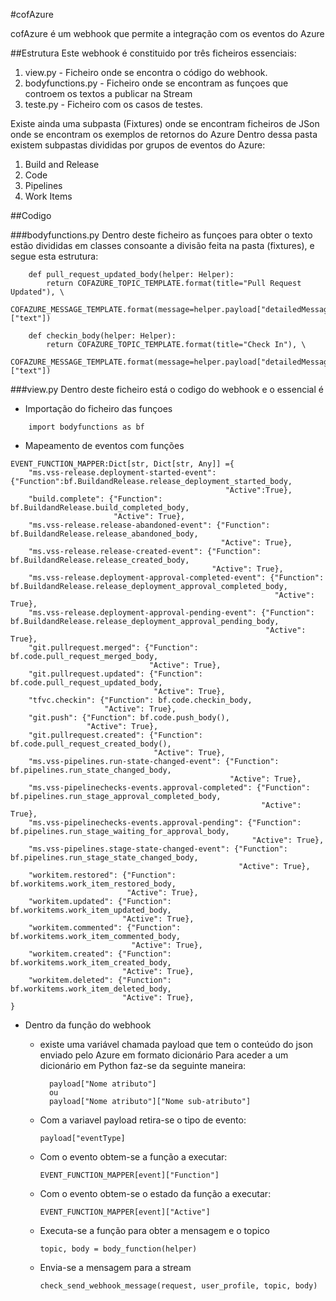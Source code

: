 #cofAzure

cofAzure é um webhook que permite a integração com os eventos do Azure

##Estrutura
Este webhook é constituido por três ficheiros essenciais:
1) view.py -  Ficheiro onde se encontra o código do webhook.
2) bodyfunctions.py - Ficheiro onde se encontram as funçoes que controem os textos a publicar na Stream
3) teste.py - Ficheiro com os casos de testes.

Existe ainda uma subpasta (Fixtures) onde se encontram ficheiros de JSon onde se encontram os exemplos de retornos do Azure
Dentro dessa pasta existem subpastas divididas por grupos de eventos do Azure:
1) Build and Release
2) Code
3) Pipelines
4) Work Items

##Codigo

###bodyfunctions.py
Dentro deste ficheiro as funçoes para obter o texto estão divididas em classes consoante a divisão feita na pasta (fixtures), e segue esta estrutura:

```class code:
    def pull_request_updated_body(helper: Helper):
        return COFAZURE_TOPIC_TEMPLATE.format(title="Pull Request Updated"), \
               COFAZURE_MESSAGE_TEMPLATE.format(message=helper.payload["detailedMessage"]["text"])

    def checkin_body(helper: Helper):
        return COFAZURE_TOPIC_TEMPLATE.format(title="Check In"), \
               COFAZURE_MESSAGE_TEMPLATE.format(message=helper.payload["detailedMessage"]["text"])
```

###view.py
Dentro deste ficheiro está o codigo do webhook e o essencial é

- Importação do ficheiro das funçoes
```
    import bodyfunctions as bf
```
- Mapeamento de eventos com funções
```
EVENT_FUNCTION_MAPPER:Dict[str, Dict[str, Any]] ={
    "ms.vss-release.deployment-started-event": {"Function":bf.BuildandRelease.release_deployment_started_body,
                                                "Active":True},
    "build.complete": {"Function": bf.BuildandRelease.build_completed_body,
                       "Active": True},
    "ms.vss-release.release-abandoned-event": {"Function": bf.BuildandRelease.release_abandoned_body,
                                               "Active": True},
    "ms.vss-release.release-created-event": {"Function": bf.BuildandRelease.release_created_body,
                                             "Active": True},
    "ms.vss-release.deployment-approval-completed-event": {"Function": bf.BuildandRelease.release_deployment_approval_completed_body,
                                                           "Active": True},
    "ms.vss-release.deployment-approval-pending-event": {"Function": bf.BuildandRelease.release_deployment_approval_pending_body,
                                                         "Active": True},
    "git.pullrequest.merged": {"Function": bf.code.pull_request_merged_body,
                               "Active": True},
    "git.pullrequest.updated": {"Function": bf.code.pull_request_updated_body,
                                "Active": True},
    "tfvc.checkin": {"Function": bf.code.checkin_body,
                     "Active": True},
    "git.push": {"Function": bf.code.push_body(),
                 "Active": True},
    "git.pullrequest.created": {"Function": bf.code.pull_request_created_body(),
                                "Active": True},
    "ms.vss-pipelines.run-state-changed-event": {"Function": bf.pipelines.run_state_changed_body,
                                                 "Active": True},
    "ms.vss-pipelinechecks-events.approval-completed": {"Function": bf.pipelines.run_stage_approval_completed_body,
                                                        "Active": True},
    "ms.vss-pipelinechecks-events.approval-pending": {"Function": bf.pipelines.run_stage_waiting_for_approval_body,
                                                      "Active": True},
    "ms.vss-pipelines.stage-state-changed-event": {"Function": bf.pipelines.run_stage_state_changed_body,
                                                   "Active": True},
    "workitem.restored": {"Function": bf.workitems.work_item_restored_body,
                          "Active": True},
    "workitem.updated": {"Function": bf.workitems.work_item_updated_body,
                         "Active": True},
    "workitem.commented": {"Function": bf.workitems.work_item_commented_body,
                           "Active": True},
    "workitem.created": {"Function": bf.workitems.work_item_created_body,
                         "Active": True},
    "workitem.deleted": {"Function": bf.workitems.work_item_deleted_body,
                         "Active": True},
}
```
- Dentro da função do webhook
    - existe uma variável chamada payload que tem o conteúdo do json enviado pelo Azure em formato dicionário
        Para aceder a um dicionário em Python faz-se da seguinte maneira:

            payload["Nome atributo"]
            ou
            payload["Nome atributo"]["Nome sub-atributo"]

    - Com a variavel payload retira-se o tipo de evento:
        ```
        payload["eventType]
        ```
    - Com o evento obtem-se a função a executar:
        ```
        EVENT_FUNCTION_MAPPER[event]["Function"]
        ```
    - Com o evento obtem-se o estado da função a executar:
        ```
        EVENT_FUNCTION_MAPPER[event]["Active"]
        ```
    - Executa-se a função para obter a mensagem e o topico
        ```
        topic, body = body_function(helper)
        ```
    - Envia-se a mensagem para a stream
        ```
        check_send_webhook_message(request, user_profile, topic, body)
        ```

